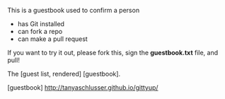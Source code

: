 This is a guestbook used to confirm a person

- has Git installed
- can fork a repo
- can make a pull request

If you want to try it out, please fork this,
sign the **guestbook.txt** file, and pull!

The [guest list, rendered] [guestbook].

[guestbook] http://tanyaschlusser.github.io/gittyup/
